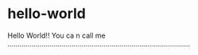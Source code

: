 # hello-world
Hello World!!
You ca n call me ...........................................................................................
